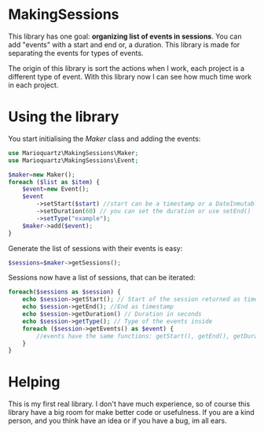 # MakingSessions
This library has one goal: **organizing list of events in sessions**. You can add "events" with a start and end or, a duration. This library is made for separating the events for types of events.

The origin of this library is sort the actions when I work, each project is a different type of event. With this library now I can see how much time work in each project.

# Using the library

You start initialising the _Maker_ class and adding the events:

```php
use Marioquartz\MakingSessions\Maker;
use Marioquartz\MakingSessions\Event;

$maker=new Maker();
foreach ($list as $item) {
    $event=new Event();
    $event
        ->setStart($start) //start can be a timestamp or a DateInmutable
        ->setDuration(60) // you can set the duration or use setEnd()
        ->setType("example");
    $maker->add($event);
}
```

Generate the list of sessions with their events is easy:

```php
$sessions=$maker->getSessions();
```

Sessions now have a list of sessions, that can be iterated:

```php
foreach($sessions as $session) {
    echo $session->getStart(); // Start of the session returned as timestamp
    echo $session->getEnd(); //End as timestamp
    echo $session->getDuration() // Duration in seconds
    echo $session->getType(); // Type of the events inside
    foreach ($session->getEvents() as $event) {
        //events have the same functions: getStart(), getEnd(), getDuration() and getType()
    }
}
```

# Helping

This is my first real library. I don't have much experience, so of course this library have a big room for make better code or usefulness.
If you are a kind person, and you think have an idea or if you have a bug, im all ears.
